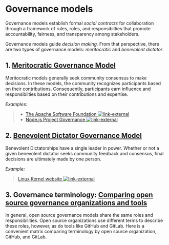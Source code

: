 # Governance models

Governance models establish formal _social contracts_ for collaboration through
a framework of rules, roles, and responsibilties that promote accountability,
fairness, and transparency among stakeholders.

Governance models guide _decision making._ From that perspective, there are two
types of governance models: _meritocratic_ and _benevolent dictator_.

## 1. [Meritocratic Governance Model][1]

Meritocratic models generally seek community consensus to make decisions. In
these models, the community recognizes participants based on their
contributions. Consequently, participants earn influence and responsibilties
based on their contributions and expertise.

_Examples:_

> -   [The Apache Software Foundation ![link-external][octicon-link-external]](https://www.apache.org/foundation/how-it-works.html)
> -   [Node.js Project Governance ![link-external][octicon-link-external]](https://github.com/nodejs/node/blob/master/GOVERNANCE.md)

## 2. [Benevolent Dictator Governance Model][2]

Benevolent Dictatorships have a single leader in power. Whether or not a given
benevolent dictator seeks community feedback and consensus, final decisions are
ultimately made by one person.

_Example:_

> [Linux Kernel website ![link-external][octicon-link-external]](http://www.kernel.org/)

## 3. Governance terminology: [Comparing open source governance organizations and tools][3]

In general, open source governance models share the same roles and
responsibilities. Open source organizations use different terms to describe
these roles, however, as do tools like GitHub and GitLab. Here is a convenient
matrix comparing terminology by open source organization, GitHub, and GitLab.

[1]: meritocratic-governance-model.md

[2]: benevolent-dictator-governance-model.md

[3]: governance-role-terminology-comparision.md

<!-- 🔗  Octicon img references 🔗  -->

[octicon-alert]: https://cdnjs.cloudflare.com/ajax/libs/octicons/8.5.0/svg/alert.svg

[octicon-arrow-down]: https://cdnjs.cloudflare.com/ajax/libs/octicons/8.5.0/svg/arrow-down.svg

[octicon-arrow-left]: https://cdnjs.cloudflare.com/ajax/libs/octicons/8.5.0/svg/arrow-left.svg

[octicon-arrow-right]: https://cdnjs.cloudflare.com/ajax/libs/octicons/8.5.0/svg/arrow-right.svg

[octicon-arrow-small-down]: https://cdnjs.cloudflare.com/ajax/libs/octicons/8.5.0/svg/arrow-small-down.svg

[octicon-arrow-small-left]: https://cdnjs.cloudflare.com/ajax/libs/octicons/8.5.0/svg/arrow-small-left.svg

[octicon-arrow-small-right]: https://cdnjs.cloudflare.com/ajax/libs/octicons/8.5.0/svg/arrow-small-right.svg

[octicon-arrow-small-up]: https://cdnjs.cloudflare.com/ajax/libs/octicons/8.5.0/svg/arrow-small-up.svg

[octicon-arrow-up]: https://cdnjs.cloudflare.com/ajax/libs/octicons/8.5.0/svg/arrow-up.svg

[octicon-beaker]: https://cdnjs.cloudflare.com/ajax/libs/octicons/8.5.0/svg/beaker.svg

[octicon-bell]: https://cdnjs.cloudflare.com/ajax/libs/octicons/8.5.0/svg/bell.svg

[octicon-bold]: https://cdnjs.cloudflare.com/ajax/libs/octicons/8.5.0/svg/bold.svg

[octicon-book]: https://cdnjs.cloudflare.com/ajax/libs/octicons/8.5.0/svg/book.svg

[octicon-bookmark]: https://cdnjs.cloudflare.com/ajax/libs/octicons/8.5.0/svg/bookmark.svg

[octicon-briefcase]: https://cdnjs.cloudflare.com/ajax/libs/octicons/8.5.0/svg/briefcase.svg

[octicon-broadcast]: https://cdnjs.cloudflare.com/ajax/libs/octicons/8.5.0/svg/broadcast.svg

[octicon-browser]: https://cdnjs.cloudflare.com/ajax/libs/octicons/8.5.0/svg/browser.svg

[octicon-bug]: https://cdnjs.cloudflare.com/ajax/libs/octicons/8.5.0/svg/bug.svg

[octicon-calendar]: https://cdnjs.cloudflare.com/ajax/libs/octicons/8.5.0/svg/calendar.svg

[octicon-check]: https://cdnjs.cloudflare.com/ajax/libs/octicons/8.5.0/svg/check.svg

[octicon-checklist]: https://cdnjs.cloudflare.com/ajax/libs/octicons/8.5.0/svg/checklist.svg

[octicon-chevron-down]: https://cdnjs.cloudflare.com/ajax/libs/octicons/8.5.0/svg/chevron-down.svg

[octicon-chevron-left]: https://cdnjs.cloudflare.com/ajax/libs/octicons/8.5.0/svg/chevron-left.svg

[octicon-chevron-right]: https://cdnjs.cloudflare.com/ajax/libs/octicons/8.5.0/svg/chevron-right.svg

[octicon-chevron-up]: https://cdnjs.cloudflare.com/ajax/libs/octicons/8.5.0/svg/chevron-up.svg

[octicon-circle-slash]: https://cdnjs.cloudflare.com/ajax/libs/octicons/8.5.0/svg/circle-slash.svg

[octicon-circuit-board]: https://cdnjs.cloudflare.com/ajax/libs/octicons/8.5.0/svg/circuit-board.svg

[octicon-clippy]: https://cdnjs.cloudflare.com/ajax/libs/octicons/8.5.0/svg/clippy.svg

[octicon-clock]: https://cdnjs.cloudflare.com/ajax/libs/octicons/8.5.0/svg/clock.svg

[octicon-cloud-download]: https://cdnjs.cloudflare.com/ajax/libs/octicons/8.5.0/svg/cloud-download.svg

[octicon-cloud-upload]: https://cdnjs.cloudflare.com/ajax/libs/octicons/8.5.0/svg/cloud-upload.svg

[octicon-code]: https://cdnjs.cloudflare.com/ajax/libs/octicons/8.5.0/svg/code.svg

[octicon-comment-discussion]: https://cdnjs.cloudflare.com/ajax/libs/octicons/8.5.0/svg/comment-discussion.svg

[octicon-comment]: https://cdnjs.cloudflare.com/ajax/libs/octicons/8.5.0/svg/comment.svg

[octicon-credit-card]: https://cdnjs.cloudflare.com/ajax/libs/octicons/8.5.0/svg/credit-card.svg

[octicon-dash]: https://cdnjs.cloudflare.com/ajax/libs/octicons/8.5.0/svg/dash.svg

[octicon-dashboard]: https://cdnjs.cloudflare.com/ajax/libs/octicons/8.5.0/svg/dashboard.svg

[octicon-database]: https://cdnjs.cloudflare.com/ajax/libs/octicons/8.5.0/svg/database.svg

[octicon-desktop-download]: https://cdnjs.cloudflare.com/ajax/libs/octicons/8.5.0/svg/desktop-download.svg

[octicon-device-camera-video]: https://cdnjs.cloudflare.com/ajax/libs/octicons/8.5.0/svg/device-camera-video.svg

[octicon-device-camera]: https://cdnjs.cloudflare.com/ajax/libs/octicons/8.5.0/svg/device-camera.svg

[octicon-device-desktop]: https://cdnjs.cloudflare.com/ajax/libs/octicons/8.5.0/svg/device-desktop.svg

[octicon-device-mobile]: https://cdnjs.cloudflare.com/ajax/libs/octicons/8.5.0/svg/device-mobile.svg

[octicon-diff-added]: https://cdnjs.cloudflare.com/ajax/libs/octicons/8.5.0/svg/diff-added.svg

[octicon-diff-ignored]: https://cdnjs.cloudflare.com/ajax/libs/octicons/8.5.0/svg/diff-ignored.svg

[octicon-diff-modified]: https://cdnjs.cloudflare.com/ajax/libs/octicons/8.5.0/svg/diff-modified.svg

[octicon-diff-removed]: https://cdnjs.cloudflare.com/ajax/libs/octicons/8.5.0/svg/diff-removed.svg

[octicon-diff-renamed]: https://cdnjs.cloudflare.com/ajax/libs/octicons/8.5.0/svg/diff-renamed.svg

[octicon-diff]: https://cdnjs.cloudflare.com/ajax/libs/octicons/8.5.0/svg/diff.svg

[octicon-ellipses]: https://cdnjs.cloudflare.com/ajax/libs/octicons/8.5.0/svg/ellipses.svg

[octicon-ellipsis]: https://cdnjs.cloudflare.com/ajax/libs/octicons/8.5.0/svg/ellipsis.svg

[octicon-eye]: https://cdnjs.cloudflare.com/ajax/libs/octicons/8.5.0/svg/eye.svg

[octicon-file-binary]: https://cdnjs.cloudflare.com/ajax/libs/octicons/8.5.0/svg/file-binary.svg

[octicon-file-code]: https://cdnjs.cloudflare.com/ajax/libs/octicons/8.5.0/svg/file-code.svg

[octicon-file-directory]: https://cdnjs.cloudflare.com/ajax/libs/octicons/8.5.0/svg/file-directory.svg

[octicon-file-media]: https://cdnjs.cloudflare.com/ajax/libs/octicons/8.5.0/svg/file-media.svg

[octicon-file-pdf]: https://cdnjs.cloudflare.com/ajax/libs/octicons/8.5.0/svg/file-pdf.svg

[octicon-file-submodule]: https://cdnjs.cloudflare.com/ajax/libs/octicons/8.5.0/svg/file-submodule.svg

[octicon-file-symlink-directory]: https://cdnjs.cloudflare.com/ajax/libs/octicons/8.5.0/svg/file-symlink-directory.svg

[octicon-file-symlink-file]: https://cdnjs.cloudflare.com/ajax/libs/octicons/8.5.0/svg/file-symlink-file.svg

[octicon-file-text]: https://cdnjs.cloudflare.com/ajax/libs/octicons/8.5.0/svg/file-text.svg

[octicon-file-zip]: https://cdnjs.cloudflare.com/ajax/libs/octicons/8.5.0/svg/file-zip.svg

[octicon-file]: https://cdnjs.cloudflare.com/ajax/libs/octicons/8.5.0/svg/file.svg

[octicon-flame]: https://cdnjs.cloudflare.com/ajax/libs/octicons/8.5.0/svg/flame.svg

[octicon-fold]: https://cdnjs.cloudflare.com/ajax/libs/octicons/8.5.0/svg/fold.svg

[octicon-gear]: https://cdnjs.cloudflare.com/ajax/libs/octicons/8.5.0/svg/gear.svg

[octicon-gift]: https://cdnjs.cloudflare.com/ajax/libs/octicons/8.5.0/svg/gift.svg

[octicon-gist-secret]: https://cdnjs.cloudflare.com/ajax/libs/octicons/8.5.0/svg/gist-secret.svg

[octicon-gist]: https://cdnjs.cloudflare.com/ajax/libs/octicons/8.5.0/svg/gist.svg

[octicon-git-branch]: https://cdnjs.cloudflare.com/ajax/libs/octicons/8.5.0/svg/git-branch.svg

[octicon-git-commit]: https://cdnjs.cloudflare.com/ajax/libs/octicons/8.5.0/svg/git-commit.svg

[octicon-git-compare]: https://cdnjs.cloudflare.com/ajax/libs/octicons/8.5.0/svg/git-compare.svg

[octicon-git-merge]: https://cdnjs.cloudflare.com/ajax/libs/octicons/8.5.0/svg/git-merge.svg

[octicon-git-pull-request]: https://cdnjs.cloudflare.com/ajax/libs/octicons/8.5.0/svg/git-pull-request.svg

[octicon-globe]: https://cdnjs.cloudflare.com/ajax/libs/octicons/8.5.0/svg/globe.svg

[octicon-grabber]: https://cdnjs.cloudflare.com/ajax/libs/octicons/8.5.0/svg/grabber.svg

[octicon-graph]: https://cdnjs.cloudflare.com/ajax/libs/octicons/8.5.0/svg/graph.svg

[octicon-heart]: https://cdnjs.cloudflare.com/ajax/libs/octicons/8.5.0/svg/heart.svg

[octicon-history]: https://cdnjs.cloudflare.com/ajax/libs/octicons/8.5.0/svg/history.svg

[octicon-home]: https://cdnjs.cloudflare.com/ajax/libs/octicons/8.5.0/svg/home.svg

[octicon-horizontal-rule]: https://cdnjs.cloudflare.com/ajax/libs/octicons/8.5.0/svg/horizontal-rule.svg

[octicon-hubot]: https://cdnjs.cloudflare.com/ajax/libs/octicons/8.5.0/svg/hubot.svg

[octicon-inbox]: https://cdnjs.cloudflare.com/ajax/libs/octicons/8.5.0/svg/inbox.svg

[octicon-info]: https://cdnjs.cloudflare.com/ajax/libs/octicons/8.5.0/svg/info.svg

[octicon-issue-closed]: https://cdnjs.cloudflare.com/ajax/libs/octicons/8.5.0/svg/issue-closed.svg

[octicon-issue-opened]: https://cdnjs.cloudflare.com/ajax/libs/octicons/8.5.0/svg/issue-opened.svg

[octicon-issue-reopened]: https://cdnjs.cloudflare.com/ajax/libs/octicons/8.5.0/svg/issue-reopened.svg

[octicon-italic]: https://cdnjs.cloudflare.com/ajax/libs/octicons/8.5.0/svg/italic.svg

[octicon-jersey]: https://cdnjs.cloudflare.com/ajax/libs/octicons/8.5.0/svg/jersey.svg

[octicon-key]: https://cdnjs.cloudflare.com/ajax/libs/octicons/8.5.0/svg/key.svg

[octicon-keyboard]: https://cdnjs.cloudflare.com/ajax/libs/octicons/8.5.0/svg/keyboard.svg

[octicon-law]: https://cdnjs.cloudflare.com/ajax/libs/octicons/8.5.0/svg/law.svg

[octicon-light-bulb]: https://cdnjs.cloudflare.com/ajax/libs/octicons/8.5.0/svg/light-bulb.svg

[octicon-link-external]: https://cdnjs.cloudflare.com/ajax/libs/octicons/8.5.0/svg/link-external.svg

[octicon-link]: https://cdnjs.cloudflare.com/ajax/libs/octicons/8.5.0/svg/link.svg

[octicon-list-ordered]: https://cdnjs.cloudflare.com/ajax/libs/octicons/8.5.0/svg/list-ordered.svg

[octicon-list-unordered]: https://cdnjs.cloudflare.com/ajax/libs/octicons/8.5.0/svg/list-unordered.svg

[octicon-location]: https://cdnjs.cloudflare.com/ajax/libs/octicons/8.5.0/svg/location.svg

[octicon-lock]: https://cdnjs.cloudflare.com/ajax/libs/octicons/8.5.0/svg/lock.svg

[octicon-logo-gist]: https://cdnjs.cloudflare.com/ajax/libs/octicons/8.5.0/svg/logo-gist.svg

[octicon-logo-github]: https://cdnjs.cloudflare.com/ajax/libs/octicons/8.5.0/svg/logo-github.svg

[octicon-mail-read]: https://cdnjs.cloudflare.com/ajax/libs/octicons/8.5.0/svg/mail-read.svg

[octicon-mail-reply]: https://cdnjs.cloudflare.com/ajax/libs/octicons/8.5.0/svg/mail-reply.svg

[octicon-mail]: https://cdnjs.cloudflare.com/ajax/libs/octicons/8.5.0/svg/mail.svg

[octicon-mark-github]: https://cdnjs.cloudflare.com/ajax/libs/octicons/8.5.0/svg/mark-github.svg

[octicon-markdown]: https://cdnjs.cloudflare.com/ajax/libs/octicons/8.5.0/svg/markdown.svg

[octicon-megaphone]: https://cdnjs.cloudflare.com/ajax/libs/octicons/8.5.0/svg/megaphone.svg

[octicon-mention]: https://cdnjs.cloudflare.com/ajax/libs/octicons/8.5.0/svg/mention.svg

[octicon-milestone]: https://cdnjs.cloudflare.com/ajax/libs/octicons/8.5.0/svg/milestone.svg

[octicon-mirror]: https://cdnjs.cloudflare.com/ajax/libs/octicons/8.5.0/svg/mirror.svg

[octicon-mortar-board]: https://cdnjs.cloudflare.com/ajax/libs/octicons/8.5.0/svg/mortar-board.svg

[octicon-mute]: https://cdnjs.cloudflare.com/ajax/libs/octicons/8.5.0/svg/mute.svg

[octicon-no-newline]: https://cdnjs.cloudflare.com/ajax/libs/octicons/8.5.0/svg/no-newline.svg

[octicon-octoface]: https://cdnjs.cloudflare.com/ajax/libs/octicons/8.5.0/svg/octoface.svg

[octicon-organization]: https://cdnjs.cloudflare.com/ajax/libs/octicons/8.5.0/svg/organization.svg

[octicon-package]: https://cdnjs.cloudflare.com/ajax/libs/octicons/8.5.0/svg/package.svg

[octicon-paintcan]: https://cdnjs.cloudflare.com/ajax/libs/octicons/8.5.0/svg/paintcan.svg

[octicon-pencil]: https://cdnjs.cloudflare.com/ajax/libs/octicons/8.5.0/svg/pencil.svg

[octicon-person]: https://cdnjs.cloudflare.com/ajax/libs/octicons/8.5.0/svg/person.svg

[octicon-pin]: https://cdnjs.cloudflare.com/ajax/libs/octicons/8.5.0/svg/pin.svg

[octicon-plug]: https://cdnjs.cloudflare.com/ajax/libs/octicons/8.5.0/svg/plug.svg

[octicon-plus-small]: https://cdnjs.cloudflare.com/ajax/libs/octicons/8.5.0/svg/plus-small.svg

[octicon-plus]: https://cdnjs.cloudflare.com/ajax/libs/octicons/8.5.0/svg/plus.svg

[octicon-primitive-dot]: https://cdnjs.cloudflare.com/ajax/libs/octicons/8.5.0/svg/primitive-dot.svg

[octicon-primitive-square]: https://cdnjs.cloudflare.com/ajax/libs/octicons/8.5.0/svg/primitive-square.svg

[octicon-pulse]: https://cdnjs.cloudflare.com/ajax/libs/octicons/8.5.0/svg/pulse.svg

[octicon-question]: https://cdnjs.cloudflare.com/ajax/libs/octicons/8.5.0/svg/question.svg

[octicon-quote]: https://cdnjs.cloudflare.com/ajax/libs/octicons/8.5.0/svg/quote.svg

[octicon-radio-tower]: https://cdnjs.cloudflare.com/ajax/libs/octicons/8.5.0/svg/radio-tower.svg

[octicon-reply]: https://cdnjs.cloudflare.com/ajax/libs/octicons/8.5.0/svg/reply.svg

[octicon-repo-clone]: https://cdnjs.cloudflare.com/ajax/libs/octicons/8.5.0/svg/repo-clone.svg

[octicon-repo-force-push]: https://cdnjs.cloudflare.com/ajax/libs/octicons/8.5.0/svg/repo-force-push.svg

[octicon-repo-forked]: https://cdnjs.cloudflare.com/ajax/libs/octicons/8.5.0/svg/repo-forked.svg

[octicon-repo-pull]: https://cdnjs.cloudflare.com/ajax/libs/octicons/8.5.0/svg/repo-pull.svg

[octicon-repo-push]: https://cdnjs.cloudflare.com/ajax/libs/octicons/8.5.0/svg/repo-push.svg

[octicon-repo]: https://cdnjs.cloudflare.com/ajax/libs/octicons/8.5.0/svg/repo.svg

[octicon-rocket]: https://cdnjs.cloudflare.com/ajax/libs/octicons/8.5.0/svg/rocket.svg

[octicon-rss]: https://cdnjs.cloudflare.com/ajax/libs/octicons/8.5.0/svg/rss.svg

[octicon-ruby]: https://cdnjs.cloudflare.com/ajax/libs/octicons/8.5.0/svg/ruby.svg

[octicon-search]: https://cdnjs.cloudflare.com/ajax/libs/octicons/8.5.0/svg/search.svg

[octicon-server]: https://cdnjs.cloudflare.com/ajax/libs/octicons/8.5.0/svg/server.svg

[octicon-settings]: https://cdnjs.cloudflare.com/ajax/libs/octicons/8.5.0/svg/settings.svg

[octicon-shield]: https://cdnjs.cloudflare.com/ajax/libs/octicons/8.5.0/svg/shield.svg

[octicon-sign-in]: https://cdnjs.cloudflare.com/ajax/libs/octicons/8.5.0/svg/sign-in.svg

[octicon-sign-out]: https://cdnjs.cloudflare.com/ajax/libs/octicons/8.5.0/svg/sign-out.svg

[octicon-smiley]: https://cdnjs.cloudflare.com/ajax/libs/octicons/8.5.0/svg/smiley.svg

[octicon-squirrel]: https://cdnjs.cloudflare.com/ajax/libs/octicons/8.5.0/svg/squirrel.svg

[octicon-star]: https://cdnjs.cloudflare.com/ajax/libs/octicons/8.5.0/svg/star.svg

[octicon-stop]: https://cdnjs.cloudflare.com/ajax/libs/octicons/8.5.0/svg/stop.svg

[octicon-sync]: https://cdnjs.cloudflare.com/ajax/libs/octicons/8.5.0/svg/sync.svg

[octicon-tag]: https://cdnjs.cloudflare.com/ajax/libs/octicons/8.5.0/svg/tag.svg

[octicon-tasklist]: https://cdnjs.cloudflare.com/ajax/libs/octicons/8.5.0/svg/tasklist.svg

[octicon-telescope]: https://cdnjs.cloudflare.com/ajax/libs/octicons/8.5.0/svg/telescope.svg

[octicon-terminal]: https://cdnjs.cloudflare.com/ajax/libs/octicons/8.5.0/svg/terminal.svg

[octicon-text-size]: https://cdnjs.cloudflare.com/ajax/libs/octicons/8.5.0/svg/text-size.svg

[octicon-three-bars]: https://cdnjs.cloudflare.com/ajax/libs/octicons/8.5.0/svg/three-bars.svg

[octicon-thumbsdown]: https://cdnjs.cloudflare.com/ajax/libs/octicons/8.5.0/svg/thumbsdown.svg

[octicon-thumbsup]: https://cdnjs.cloudflare.com/ajax/libs/octicons/8.5.0/svg/thumbsup.svg

[octicon-tools]: https://cdnjs.cloudflare.com/ajax/libs/octicons/8.5.0/svg/tools.svg

[octicon-trashcan]: https://cdnjs.cloudflare.com/ajax/libs/octicons/8.5.0/svg/trashcan.svg

[octicon-triangle-down]: https://cdnjs.cloudflare.com/ajax/libs/octicons/8.5.0/svg/triangle-down.svg

[octicon-triangle-left]: https://cdnjs.cloudflare.com/ajax/libs/octicons/8.5.0/svg/triangle-left.svg

[octicon-triangle-right]: https://cdnjs.cloudflare.com/ajax/libs/octicons/8.5.0/svg/triangle-right.svg

[octicon-triangle-up]: https://cdnjs.cloudflare.com/ajax/libs/octicons/8.5.0/svg/triangle-up.svg

[octicon-unfold]: https://cdnjs.cloudflare.com/ajax/libs/octicons/8.5.0/svg/unfold.svg

[octicon-unmute]: https://cdnjs.cloudflare.com/ajax/libs/octicons/8.5.0/svg/unmute.svg

[octicon-unverified]: https://cdnjs.cloudflare.com/ajax/libs/octicons/8.5.0/svg/unverified.svg

[octicon-verified]: https://cdnjs.cloudflare.com/ajax/libs/octicons/8.5.0/svg/verified.svg

[octicon-versions]: https://cdnjs.cloudflare.com/ajax/libs/octicons/8.5.0/svg/versions.svg

[octicon-watch]: https://cdnjs.cloudflare.com/ajax/libs/octicons/8.5.0/svg/watch.svg

[octicon-x]: https://cdnjs.cloudflare.com/ajax/libs/octicons/8.5.0/svg/x.svg
